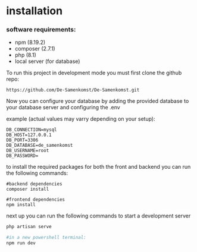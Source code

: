# installation

### software requirements:
- npm (8.19.2)
- composer (2.7.1)
- php (8.1)
- local server (for database)

To run this project in development mode you must first clone the github repo: 

`https://github.com/De-Samenkomst/De-Samenkomst.git `

Now you can configure your database by adding the provided database to your database server and configuring the .env

example (actual values may varry depending on your setup):
```dotenv
DB_CONNECTION=mysql
DB_HOST=127.0.0.1
DB_PORT=3306
DB_DATABASE=de_samenkomst
DB_USERNAME=root
DB_PASSWORD=
```

to install the required packages for both the front and backend you can run the following commands: 

```
#backend dependencies
composer install

#frontend dependencies
npm install
```

next up you can run the following commands to start a development server

```powershell
php artisan serve

#in a new powershell terminal:
npm run dev

```
